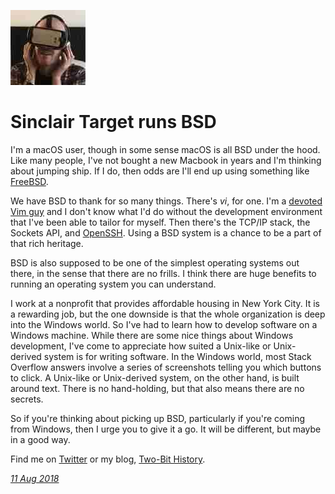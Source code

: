 <p><a href="/" alt="avatar" title="home page"><img src="sinclairtarget.jpeg" class="w3"></a></p>

# Sinclair Target runs BSD

I'm a macOS user, though in some sense macOS is all BSD under the
hood. Like many people, I've not bought a new Macbook in years and
I'm thinking about jumping ship. If I do, then odds are I'll end
up using something like [FreeBSD].

We have BSD to thank for so many things. There's _vi_, for one. I'm
a [devoted Vim guy] and I don't know what I'd do without the
development environment that I've been able to tailor for myself.
Then there's the TCP/IP stack, the Sockets API, and [OpenSSH]. Using
a BSD system is a chance to be a part of that rich heritage.

BSD is also supposed to be one of the simplest operating systems
out there, in the sense that there are no frills.  I think there
are huge benefits to running an operating system you can understand.

I work at a nonprofit that provides affordable housing in New York
City. It is a rewarding job, but the one downside is that the whole
organization is deep into the Windows world. So I've had to learn
how to develop software on a Windows machine. While there are some
nice things about Windows development, I've come to appreciate how
suited a Unix-like or Unix-derived system is for writing software.
In the Windows world, most Stack Overflow answers involve a series
of screenshots telling you which buttons to click.  A Unix-like or
Unix-derived system, on the other hand, is built around text. There
is no hand-holding, but that also means there are no secrets.

So if you're thinking about picking up BSD, particularly if you're
coming from Windows, then I urge you to give it a go. It will be
different, but maybe in a good way.

Find me on [Twitter] or my blog, [Two-Bit History].

_[11 Aug 2018](/raw/people/sinclairtarget.md)_

[FreeBSD]: https://www.freebsd.org
[Twitter]: https://twitter.com/sinclairtarget
[Two-Bit History]: https://twobithistory.org/
[devoted Vim guy]: https://twobithistory.org/2018/08/05/where-vim-came-from.html
[OpenSSH]: https://www.openssh.com/
